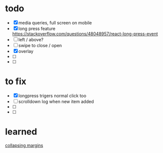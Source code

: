 # todo

- [x] media queries, full screen on mobile  
- [x] long press feature https://stackoverflow.com/questions/48048957/react-long-press-event  
- [ ] left / above?  
- [ ] swipe to close / open  
- [x] overlay  
- [ ]   
- [ ]   

# to fix

- [x] longpress trigers normal click too  
- [ ] scrolldown log when new item added  
- [ ]   
- [ ]   

# learned

[collapsing margins](https://www.youtube.com/watch?v=uDK2iLQMZlg)